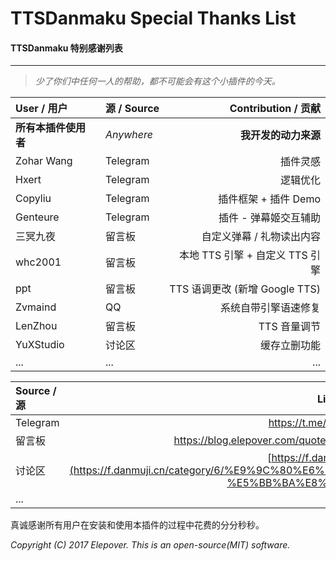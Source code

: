 # TTSDanmaku Special Thanks List
#### TTSDanmaku 特别感谢列表

----------

> *少了你们中任何一人的帮助，都不可能会有这个小插件的今天。*

| User / 用户 | 源 / Source | Contribution / 贡献 |
| :------ | :------ | ------: |
| **所有本插件使用者** | *Anywhere* | **我开发的动力来源** |
| Zohar Wang | Telegram | 插件灵感 |
| Hxert | Telegram | 逻辑优化 |
| Copyliu | Telegram | 插件框架 + 插件 Demo |
| Genteure | Telegram | 插件 - 弹幕姬交互辅助 |
| 三冥九夜 | 留言板 |自定义弹幕 / 礼物读出内容 |
| whc2001 | 留言板 | 本地 TTS 引擎 + 自定义 TTS 引擎 |
| ppt | 留言板 | TTS 语调更改 (新增 Google TTS) |
| Zvmaind | QQ | 系统自带引擎语速修复 |
| LenZhou | 留言板 | TTS 音量调节 |
| YuXStudio | 讨论区 | 缓存立删功能 |
| ... | ... | ... |

| Source / 源 | Link / 链接 |
| :------ | ------: |
| Telegram | https://t.me/kruintian |
| 留言板 | https://blog.elepover.com/quoteLeft.html |
| 讨论区 | [https://f.danmuji.cn](https://f.danmuji.cn/category/6/%E9%9C%80%E6%B1%82-%E5%BB%BA%E8%AE%AE) |
| ... | ... |

真诚感谢所有用户在安装和使用本插件的过程中花费的分分秒秒。

*Copyright (C) 2017 Elepover.*
*This is an open-source(MIT) software.*
